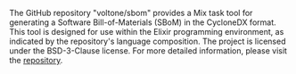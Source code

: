 The GitHub repository "voltone/sbom" provides a Mix task tool for generating a Software Bill-of-Materials (SBoM) in the CycloneDX format. This tool is designed for use within the Elixir programming environment, as indicated by the repository's language composition. The project is licensed under the BSD-3-Clause license. For more detailed information, please visit the [repository](https://github.com/voltone/sbom).